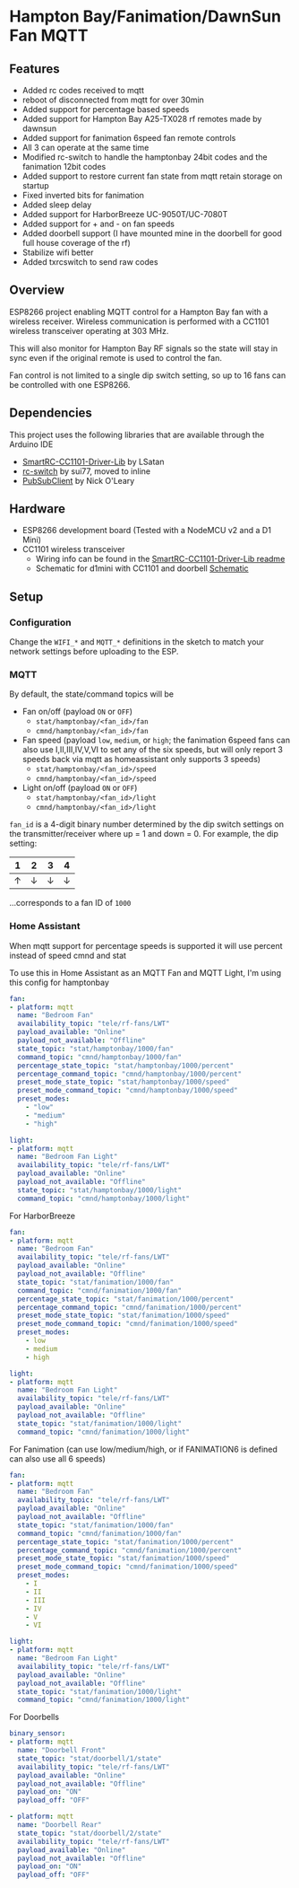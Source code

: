 # Hampton Bay/Fanimation/DawnSun Fan MQTT

## Features
* Added rc codes received to mqtt
* reboot of disconnected from mqtt for over 30min
* Added support for percentage based speeds
* Added support for Hampton Bay A25-TX028 rf remotes made by dawnsun
* Added support for fanimation 6speed fan remote controls
* All 3 can operate at the same time
* Modified rc-switch to handle the hamptonbay 24bit codes and the fanimation 12bit codes
* Added support to restore current fan state from mqtt retain storage on startup
* Fixed inverted bits for fanimation
* Added sleep delay
* Added support for HarborBreeze UC-9050T/UC-7080T
* Added support for + and - on fan speeds
* Added doorbell support (I have mounted mine in the doorbell for good full house coverage of the rf)
* Stabilize wifi better
* Added txrcswitch to send raw codes

## Overview
ESP8266 project enabling MQTT control for a Hampton Bay fan with a wireless receiver. Wireless communication is performed with a CC1101 wireless transceiver operating at 303 MHz.

This will also monitor for Hampton Bay RF signals so the state will stay in sync even if the original remote is used to control the fan.

Fan control is not limited to a single dip switch setting, so up to 16 fans can be controlled with one ESP8266.

## Dependencies
This project uses the following libraries that are available through the Arduino IDE
* [SmartRC-CC1101-Driver-Lib](https://github.com/LSatan/SmartRC-CC1101-Driver-Lib) by LSatan
* [rc-switch](https://github.com/sui77/rc-switch) by sui77, moved to inline
* [PubSubClient](https://pubsubclient.knolleary.net/) by Nick O'Leary

## Hardware
* ESP8266 development board (Tested with a NodeMCU v2 and a D1 Mini)
* CC1101 wireless transceiver
  * Wiring info can be found in the [SmartRC-CC1101-Driver-Lib readme](https://github.com/LSatan/SmartRC-CC1101-Driver-Lib#wiring)
  * Schematic for d1mini with CC1101 and doorbell [Schematic](https://github.com/patrickdk77/hampton-bay-fan-mqtt/blob/master/FanController.pdf)

## Setup
### Configuration
Change the `WIFI_*` and `MQTT_*` definitions in the sketch to match your network settings before uploading to the ESP.
### MQTT
By default, the state/command topics will be
* Fan on/off (payload `ON` or `OFF`)
  * `stat/hamptonbay/<fan_id>/fan`
  * `cmnd/hamptonbay/<fan_id>/fan`
* Fan speed (payload `low`, `medium`, or `high`; the fanimation 6speed fans can also use I,II,III,IV,V,VI to set any of the six speeds, but will only report 3 speeds back via mqtt as homeassistant only supports 3 speeds)
  * `stat/hamptonbay/<fan_id>/speed`
  * `cmnd/hamptonbay/<fan_id>/speed`
* Light on/off (payload `ON` or `OFF`)
  * `stat/hamptonbay/<fan_id>/light`
  * `cmnd/hamptonbay/<fan_id>/light`

`fan_id` is a 4-digit binary number determined by the dip switch settings on the transmitter/receiver where up = 1 and down = 0. For example, the dip setting:

|1|2|3|4|
|-|-|-|-|
|↑|↓|↓|↓|

...corresponds to a fan ID of `1000`

### Home Assistant
When mqtt support for percentage speeds is supported it will use percent instead of speed cmnd and stat

To use this in Home Assistant as an MQTT Fan and MQTT Light, I'm using this config for hamptonbay
```yaml
fan:
- platform: mqtt
  name: "Bedroom Fan"
  availability_topic: "tele/rf-fans/LWT"
  payload_available: "Online"
  payload_not_available: "Offline"
  state_topic: "stat/hamptonbay/1000/fan"
  command_topic: "cmnd/hamptonbay/1000/fan"
  percentage_state_topic: "stat/hamptonbay/1000/percent"
  percentage_command_topic: "cmnd/hamptonbay/1000/percent"
  preset_mode_state_topic: "stat/hamptonbay/1000/speed"
  preset_mode_command_topic: "cmnd/hamptonbay/1000/speed"
  preset_modes:
    - "low"
    - "medium"
    - "high"

light:
- platform: mqtt
  name: "Bedroom Fan Light"
  availability_topic: "tele/rf-fans/LWT"
  payload_available: "Online"
  payload_not_available: "Offline"
  state_topic: "stat/hamptonbay/1000/light"
  command_topic: "cmnd/hamptonbay/1000/light"
```

For HarborBreeze
```yaml
fan:
- platform: mqtt
  name: "Bedroom Fan"
  availability_topic: "tele/rf-fans/LWT"
  payload_available: "Online"
  payload_not_available: "Offline"
  state_topic: "stat/fanimation/1000/fan"
  command_topic: "cmnd/fanimation/1000/fan"
  percentage_state_topic: "stat/fanimation/1000/percent"
  percentage_command_topic: "cmnd/fanimation/1000/percent"
  preset_mode_state_topic: "stat/fanimation/1000/speed"
  preset_mode_command_topic: "cmnd/fanimation/1000/speed"
  preset_modes:
    - low
    - medium
    - high

light:
- platform: mqtt
  name: "Bedroom Fan Light"
  availability_topic: "tele/rf-fans/LWT"
  payload_available: "Online"
  payload_not_available: "Offline"
  state_topic: "stat/fanimation/1000/light"
  command_topic: "cmnd/fanimation/1000/light"
```

For Fanimation (can use low/medium/high, or if FANIMATION6 is defined can also use all 6 speeds)
```yaml
fan:
- platform: mqtt
  name: "Bedroom Fan"
  availability_topic: "tele/rf-fans/LWT"
  payload_available: "Online"
  payload_not_available: "Offline"
  state_topic: "stat/fanimation/1000/fan"
  command_topic: "cmnd/fanimation/1000/fan"
  percentage_state_topic: "stat/fanimation/1000/percent"
  percentage_command_topic: "cmnd/fanimation/1000/percent"
  preset_mode_state_topic: "stat/fanimation/1000/speed"
  preset_mode_command_topic: "cmnd/fanimation/1000/speed"
  preset_modes:
    - I
    - II
    - III
    - IV
    - V
    - VI

light:
- platform: mqtt
  name: "Bedroom Fan Light"
  availability_topic: "tele/rf-fans/LWT"
  payload_available: "Online"
  payload_not_available: "Offline"
  state_topic: "stat/fanimation/1000/light"
  command_topic: "cmnd/fanimation/1000/light"
```

For Doorbells
```yaml
binary_sensor:
- platform: mqtt
  name: "Doorbell Front"
  state_topic: "stat/doorbell/1/state"
  availability_topic: "tele/rf-fans/LWT"
  payload_available: "Online"
  payload_not_available: "Offline"    
  payload_on: "ON"
  payload_off: "OFF"

- platform: mqtt
  name: "Doorbell Rear"
  state_topic: "stat/doorbell/2/state"
  availability_topic: "tele/rf-fans/LWT"
  payload_available: "Online"
  payload_not_available: "Offline"    
  payload_on: "ON"
  payload_off: "OFF"
```